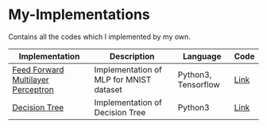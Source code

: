 # My-Implementations
Contains all the codes which I implemented by my own. 

|Implementation|Description|Language|Code|
|---|---|---|---|
|[Feed Forward Multilayer Perceptron](https://en.wikipedia.org/wiki/Feedforward_neural_network)|Implementation of MLP for MNIST dataset|Python3, Tensorflow|[Link](Machine-Learning/Feed-Forward-Neural-Network.py)|
|[Decision Tree](https://en.wikipedia.org/wiki/Decision_tree)|Implementation of Decision Tree|Python3|[Link](Machine-Learning/Decision-Tree.py)|

